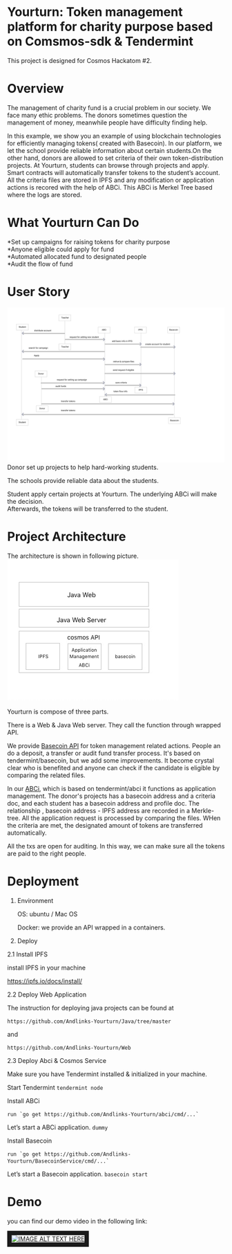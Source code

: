 # Yourturn: Token management platform for charity purpose based on Comsmos-sdk & Tendermint

This project is designed for Cosmos Hackatom #2.
# Overview

The management of charity fund is a crucial problem in our society. We face many ethic problems.
The donors sometimes question the management of money, meanwhile people have difficulty finding help. 

In this example, we show you an example of using blockchain technologies for efficiently managing tokens( created with Basecoin). In our platform, we let the school provide reliable information about certain students.On the other hand, donors are allowed to set criteria of their own token-distribution projects. At Yourturn, students can browse through projects and apply. Smart contracts will automatically transfer tokens to the student’s account. All the criteria files are stored in IPFS and any modification or application actions is recored with the help of ABCi. This ABCi is Merkel Tree based where the logs are stored.

# What Yourturn  Can Do
*Set up campaigns for raising tokens for charity purpose<br/>
*Anyone eligible could apply for fund<br/>
*Automated allocated fund to designated people<br/>
*Audit the flow of fund<br/>
# User Story
![alt text](https://github.com/Andlinks-Yourturn/Hackatom/blob/master/workflow.png)
Donor set up projects to help hard-working students.<br/>

The schools provide reliable data about the students. <br/>

Student apply certain projects at Yourturn. The underlying ABCi will make the decision. <br/>Afterwards, the tokens will be transferred to the student.

# Project Architecture
The architecture is shown in following picture.
![alt text](https://github.com/Andlinks-Yourturn/Hackatom/blob/master/architecture.jpeg)

Yourturn is compose of three parts.

There is a Web & Java Web server. They call the function through wrapped API.

We provide [Basecoin API](https://github.com/Andlinks-Yourturn/BasecoinService)  for token management related actions. People an do a deposit, a transfer or audit fund transfer process. It's based on tendermint/basecoin, but we add some improvements. It become crystal clear who is benefited and anyone can check if the candidate is eligible by comparing the related files. 

In our [ABCi](https://github.com/Andlinks-Yourturn/abci), which is based on tendermint/abci it functions as application management. The donor's projects has a basecoin address and a criteria doc, and each student has a basecoin address and profile doc. The relationship
 ,
    basecoin address - IPFS address 
are recorded in a Merkle-tree.  All the application request is processed by comparing the files. WHen the criteria are met, the designated amount of tokens are transferred automatically. 

All the txs are open for auditing. In this way, we can make sure all the tokens are paid to the right people. 



# Deployment
1. Environment

    OS: ubuntu / Mac OS 

    Docker: we provide an API wrapped in a containers.

2. Deploy

2.1 Install IPFS

install IPFS in your machine

https://ipfs.io/docs/install/


2.2 Deploy Web Application

The instruction for deploying java projects can be found at 

    https://github.com/Andlinks-Yourturn/Java/tree/master

and 

    https://github.com/Andlinks-Yourturn/Web


2.3 Deploy Abci & Cosmos Service

Make sure you have Tendermint installed & initialized in your machine.

Start Tendermint `tendermint node`

Install ABCi

    run `go get https://github.com/Andlinks-Yourturn/abci/cmd/...`

Let’s start a ABCi application. `dummy`

Install Basecoin 

    run `go get https://github.com/Andlinks-Yourturn/BasecoinService/cmd/...`

Let’s start a Basecoin application. `basecoin start`
    
    
# Demo

you can find our demo video in the following link:

 <a href="http://www.youtube.com/watch?feature=player_embedded&v=oqAMhmyZgYQ
 " target="_blank"><img src="http://img.youtube.com/vi/oqAMhmyZgYQ/0.jpg" 
 alt="IMAGE ALT TEXT HERE" width="240" height="180" border="10" /></a>




